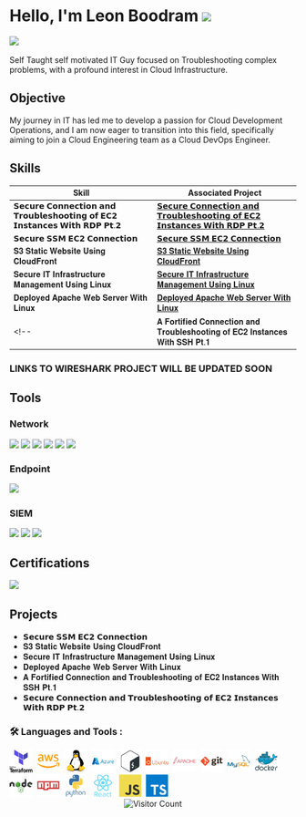 <h1>
  Hello, I'm Leon Boodram
  <img src="https://media.giphy.com/media/hvRJCLFzcasrR4ia7z/giphy.gif" width="30px"/>
</h1>

<a href="https://www.linkedin.com/in/leonboodram/"><img src="https://img.shields.io/badge/-LinkedIn-0072b1?&style=for-the-badge&logo=linkedin&logoColor=white" /></a>

Self Taught self motivated IT Guy focused on Troubleshooting complex problems, with a profound interest in Cloud Infrastructure.

## Objective


My journey in IT has led me to develop a passion for Cloud Development Operations, and I am now eager to transition into this field, specifically aiming to join a Cloud Engineering team as a Cloud DevOps Engineer.

## Skills


| Skill                                           | Associated Project                                    |
| ----------------------------------------------- | ----------------------------------------------------- |
| 𝗦𝗲𝗰𝘂𝗿𝗲 𝗖𝗼𝗻𝗻𝗲𝗰𝘁𝗶𝗼𝗻 𝗮𝗻𝗱 𝗧𝗿𝗼𝘂𝗯𝗹𝗲𝘀𝗵𝗼𝗼𝘁𝗶𝗻𝗴 𝗼𝗳 𝗘𝗖𝟮 𝗜𝗻𝘀𝘁𝗮𝗻𝗰𝗲𝘀 𝗪𝗶𝘁𝗵 𝗥𝗗𝗣 𝗣𝘁.𝟮 |         <a href="https://medium.com/@leon_b./-d9607f4a2ee9">𝗦𝗲𝗰𝘂𝗿𝗲 𝗖𝗼𝗻𝗻𝗲𝗰𝘁𝗶𝗼𝗻 𝗮𝗻𝗱 𝗧𝗿𝗼𝘂𝗯𝗹𝗲𝘀𝗵𝗼𝗼𝘁𝗶𝗻𝗴 𝗼𝗳 𝗘𝗖𝟮 𝗜𝗻𝘀𝘁𝗮𝗻𝗰𝗲𝘀 𝗪𝗶𝘁𝗵 𝗥𝗗𝗣 𝗣𝘁.𝟮</a> |
| 𝗦𝗲𝗰𝘂𝗿𝗲 𝗦𝗦𝗠 𝗘𝗖𝟮 𝗖𝗼𝗻𝗻𝗲𝗰𝘁𝗶𝗼𝗻 | <a href="https://medium.com/@leon_b./-fd2c9d9720ee">𝗦𝗲𝗰𝘂𝗿𝗲 𝗦𝗦𝗠 𝗘𝗖𝟮 𝗖𝗼𝗻𝗻𝗲𝗰𝘁𝗶𝗼𝗻</a> |
| 𝐒𝟑 𝐒𝐭𝐚𝐭𝐢𝐜 𝐖𝐞𝐛𝐬𝐢𝐭𝐞 𝐔𝐬𝐢𝐧𝐠 𝐂𝐥𝐨𝐮𝐝𝐅𝐫𝐨𝐧𝐭        | <a href="https://medium.com/@leon_b./-694e71de5533">𝐒𝟑 𝐒𝐭𝐚𝐭𝐢𝐜 𝐖𝐞𝐛𝐬𝐢𝐭𝐞 𝐔𝐬𝐢𝐧𝐠 𝐂𝐥𝐨𝐮𝐝𝐅𝐫𝐨𝐧𝐭               |
| 𝐒𝐞𝐜𝐮𝐫𝐞 𝐈𝐓 𝐈𝐧𝐟𝐫𝐚𝐬𝐭𝐫𝐮𝐜𝐭𝐮𝐫𝐞 𝐌𝐚𝐧𝐚𝐠𝐞𝐦𝐞𝐧𝐭 𝐔𝐬𝐢𝐧𝐠 𝐋𝐢𝐧𝐮𝐱        | <a href="https://medium.com/@leon_b./-3481e869a901">𝐒𝐞𝐜𝐮𝐫𝐞 𝐈𝐓 𝐈𝐧𝐟𝐫𝐚𝐬𝐭𝐫𝐮𝐜𝐭𝐮𝐫𝐞 𝐌𝐚𝐧𝐚𝐠𝐞𝐦𝐞𝐧𝐭 𝐔𝐬𝐢𝐧𝐠 𝐋𝐢𝐧𝐮𝐱         |
|𝐃𝐞𝐩𝐥𝐨𝐲𝐞𝐝 𝐀𝐩𝐚𝐜𝐡𝐞 𝐖𝐞𝐛 𝐒𝐞𝐫𝐯𝐞𝐫 𝐖𝐢𝐭𝐡 𝐋𝐢𝐧𝐮𝐱                    | <a href="https://medium.com/@leon_b./-c666a249c8fa">𝐃𝐞𝐩𝐥𝐨𝐲𝐞𝐝 𝐀𝐩𝐚𝐜𝐡𝐞 𝐖𝐞𝐛 𝐒𝐞𝐫𝐯𝐞𝐫 𝐖𝐢𝐭𝐡 𝐋𝐢𝐧𝐮𝐱                  |
<!-- | 𝐀 𝐅𝐨𝐫𝐭𝐢𝐟𝐢𝐞𝐝 𝐂𝐨𝐧𝐧𝐞𝐜𝐭𝐢𝐨𝐧 𝐚𝐧𝐝 𝐓𝐫𝐨𝐮𝐛𝐥𝐞𝐬𝐡𝐨𝐨𝐭𝐢𝐧𝐠 𝐨𝐟 𝐄𝐂𝟐 𝐈𝐧𝐬𝐭𝐚𝐧𝐜𝐞𝐬 𝐖𝐢𝐭𝐡 𝐒𝐒𝐇 𝐏𝐭.𝟏  | <a href="https://medium.com/@leon_b./-2477b6fc91b0">𝐀 𝐅𝐨𝐫𝐭𝐢𝐟𝐢𝐞𝐝 𝐂𝐨𝐧𝐧𝐞𝐜𝐭𝐢𝐨𝐧 𝐚𝐧𝐝 𝐓𝐫𝐨𝐮𝐛𝐥𝐞𝐬𝐡𝐨𝐨𝐭𝐢𝐧𝐠 𝐨𝐟 𝐄𝐂𝟐 𝐈𝐧𝐬𝐭𝐚𝐧𝐜𝐞𝐬 𝐖𝐢𝐭𝐡 𝐒𝐒𝐇 𝐏𝐭.𝟏        | -->

### LINKS TO WIRESHARK PROJECT WILL BE UPDATED SOON

## Tools

### Network

<div>
    <img src="https://img.shields.io/badge/-Wireshark-1679A7?&style=for-the-badge&logo=Wireshark&logoColor=white" />
    <img src="https://img.shields.io/badge/microsoft%20azure-0089D6?style=for-the-badge&logo=microsoft-azure&logoColor=white" />
    <img src="https://img.shields.io/badge/VMware-231f20?style=for-the-badge&logo=VMware&logoColor=white" />
    <img src="https://img.shields.io/badge/powershell-5391FE?style=for-the-badge&logo=powershell&logoColor=white" />
    <img src="https://img.shields.io/badge/GitHub-100000?style=for-the-badge&logo=github&logoColor=white" />
    <img src="https://img.shields.io/badge/Kali_Linux-557C94?style=for-the-badge&logo=kali-linux&logoColor=white" />
</div>

### Endpoint

<div>
    <img src="https://img.shields.io/badge/-Microsoft_Defender_for_Endpoint-00A4EF?&style=for-the-badge&logo=Microsoft&logoColor=white" />
</div>

### SIEM

<div>
    <img src="https://img.shields.io/badge/-Microsoft_Sentinel-0078D4?&style=for-the-badge&logo=Microsoft&logoColor=white" />
    <img src="https://img.shields.io/badge/-Splunk-000000?&style=for-the-badge&logo=Splunk&logoColor=white" />
    <img src="https://img.shields.io/badge/-Elastic-005571?&style=for-the-badge&logo=Elastic&logoColor=white" />
</div>

## Certifications

<div>
<img src="https://img.shields.io/badge/-Security%2B-FF0000?&style=for-the-badge&logo=CompTIA&logoColor=white" />
</div>

## Projects

- 𝗦𝗲𝗰𝘂𝗿𝗲 𝗦𝗦𝗠 𝗘𝗖𝟮 𝗖𝗼𝗻𝗻𝗲𝗰𝘁𝗶𝗼𝗻
- 𝐒𝟑 𝐒𝐭𝐚𝐭𝐢𝐜 𝐖𝐞𝐛𝐬𝐢𝐭𝐞 𝐔𝐬𝐢𝐧𝐠 𝐂𝐥𝐨𝐮𝐝𝐅𝐫𝐨𝐧𝐭
- 𝐒𝐞𝐜𝐮𝐫𝐞 𝐈𝐓 𝐈𝐧𝐟𝐫𝐚𝐬𝐭𝐫𝐮𝐜𝐭𝐮𝐫𝐞 𝐌𝐚𝐧𝐚𝐠𝐞𝐦𝐞𝐧𝐭 𝐔𝐬𝐢𝐧𝐠 𝐋𝐢𝐧𝐮𝐱 
- 𝐃𝐞𝐩𝐥𝐨𝐲𝐞𝐝 𝐀𝐩𝐚𝐜𝐡𝐞 𝐖𝐞𝐛 𝐒𝐞𝐫𝐯𝐞𝐫 𝐖𝐢𝐭𝐡 𝐋𝐢𝐧𝐮𝐱
- 𝐀 𝐅𝐨𝐫𝐭𝐢𝐟𝐢𝐞𝐝 𝐂𝐨𝐧𝐧𝐞𝐜𝐭𝐢𝐨𝐧 𝐚𝐧𝐝 𝐓𝐫𝐨𝐮𝐛𝐥𝐞𝐬𝐡𝐨𝐨𝐭𝐢𝐧𝐠 𝐨𝐟 𝐄𝐂𝟐 𝐈𝐧𝐬𝐭𝐚𝐧𝐜𝐞𝐬 𝐖𝐢𝐭𝐡 𝐒𝐒𝐇 𝐏𝐭.𝟏
- 𝗦𝗲𝗰𝘂𝗿𝗲 𝗖𝗼𝗻𝗻𝗲𝗰𝘁𝗶𝗼𝗻 𝗮𝗻𝗱 𝗧𝗿𝗼𝘂𝗯𝗹𝗲𝘀𝗵𝗼𝗼𝘁𝗶𝗻𝗴 𝗼𝗳 𝗘𝗖𝟮 𝗜𝗻𝘀𝘁𝗮𝗻𝗰𝗲𝘀 𝗪𝗶𝘁𝗵 𝗥𝗗𝗣 𝗣𝘁.𝟮


### :hammer_and_wrench: Languages and Tools :
<div>
  <img src="https://raw.githubusercontent.com/devicons/devicon/1119b9f84c0290e0f0b38982099a2bd027a48bf1/icons/terraform/terraform-original-wordmark.svg" title="Terraform" alt="Terraform" width="40" height="40"/>&nbsp;
  <img src="https://github.com/devicons/devicon/blob/master/icons/amazonwebservices/amazonwebservices-plain-wordmark.svg" title="AWS" alt="AWS" width="40" height="40"/>&nbsp;
  <img src="https://raw.githubusercontent.com/devicons/devicon/1119b9f84c0290e0f0b38982099a2bd027a48bf1/icons/linux/linux-original.svg" title="Linux" alt="Linux" width="40" height="40"/>&nbsp;
  <img src="https://raw.githubusercontent.com/devicons/devicon/1119b9f84c0290e0f0b38982099a2bd027a48bf1/icons/azure/azure-original-wordmark.svg" title="Azure" alt="Azure" width="40" height="40"/>&nbsp;
  <img src="https://raw.githubusercontent.com/devicons/devicon/1119b9f84c0290e0f0b38982099a2bd027a48bf1/icons/bash/bash-original.svg" title="Bash" alt="Bash" width="40" height="40"/>&nbsp;
  <img src="https://raw.githubusercontent.com/devicons/devicon/1119b9f84c0290e0f0b38982099a2bd027a48bf1/icons/ubuntu/ubuntu-plain-wordmark.svg" title="Ubuntu" alt="Ubuntu" width="40" height="40"/>&nbsp;
  <img src="https://raw.githubusercontent.com/devicons/devicon/1119b9f84c0290e0f0b38982099a2bd027a48bf1/icons/apache/apache-line-wordmark.svg" title="Apache" alt="Apache" width="40" height="40"/>&nbsp;
  <img src="https://github.com/devicons/devicon/blob/master/icons/git/git-original-wordmark.svg" title="Git" **alt="Git" width="40" height="40"/>&nbsp;
  <img src="https://github.com/devicons/devicon/blob/master/icons/mysql/mysql-original-wordmark.svg" title="MySQL"  alt="MySQL" width="40" height="40"/>&nbsp;
  <img src="https://raw.githubusercontent.com/devicons/devicon/1119b9f84c0290e0f0b38982099a2bd027a48bf1/icons/docker/docker-original-wordmark.svg" title="Docker" alt="Docker" width="40" height="40"/>&nbsp;
  <img src="https://raw.githubusercontent.com/devicons/devicon/1119b9f84c0290e0f0b38982099a2bd027a48bf1/icons/nodejs/nodejs-original-wordmark.svg" title="Nodejs" **alt="Nodejs" width="40" height="40"/>&nbsp;
  <img src="https://raw.githubusercontent.com/devicons/devicon/1119b9f84c0290e0f0b38982099a2bd027a48bf1/icons/npm/npm-original-wordmark.svg" title="npm" **alt="npm" width="40" height="40"/>&nbsp;
  <img src="https://raw.githubusercontent.com/devicons/devicon/1119b9f84c0290e0f0b38982099a2bd027a48bf1/icons/python/python-original-wordmark.svg" title="Python" alt="Python" width="40" height="40"/>&nbsp;
  <img src="https://github.com/devicons/devicon/blob/master/icons/react/react-original-wordmark.svg" title="React" alt="React" width="40" height="40"/>&nbsp;
  <img src="https://github.com/devicons/devicon/blob/master/icons/javascript/javascript-original.svg" title="JavaScript" alt="JavaScript" width="40" height="40"/>&nbsp;
  <img src="https://raw.githubusercontent.com/devicons/devicon/1119b9f84c0290e0f0b38982099a2bd027a48bf1/icons/typescript/typescript-original.svg" title="TypeScript" alt="TypeScript" width="40" height="40"/>&nbsp;
</div>

<div align="center">
<img src="https://komarev.com/ghpvc/?username=LeonTheLion22&style=for-the-badge&color=blue" alt="Visitor Count" />
</div>
